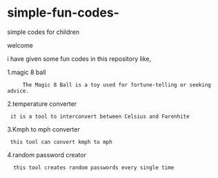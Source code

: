 # simple-fun-codes-
simple codes for children

welcome 

i have given some fun codes in this repository like,

1.magic 8 ball

         The Magic 8 Ball is a toy used for fortune-telling or seeking advice.
    
2.temperature converter

     it is a tool to interconvert between Celsius and Farenhite
    
3.Kmph to mph converter

     this tool can convert kmph to mph

4.random password creator 

      this tool creates random passwords every single time 
